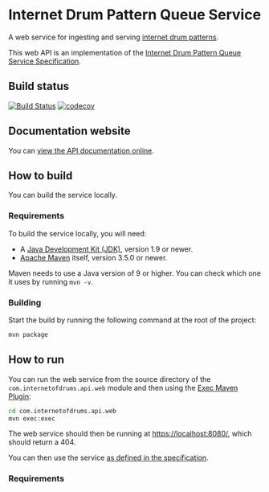 # Internet Drum Pattern Queue Service

A web service for ingesting and serving [internet drum patterns][1].

This web API is an implementation of the [Internet Drum Pattern Queue Service Specification][2].

## Build status

[![Build Status](https://travis-ci.org/internetofdrums/internet-drum-pattern-queue-service.svg?branch=master)](https://travis-ci.org/internetofdrums/internet-drum-pattern-queue-service)
[![codecov](https://codecov.io/gh/internetofdrums/internet-drum-pattern-queue-service/branch/master/graph/badge.svg)](https://codecov.io/gh/internetofdrums/internet-drum-pattern-queue-service)

## Documentation website

You can [view the API documentation online][3].

## How to build

You can build the service locally.

### Requirements

To build the service locally, you will need:

- A [Java Development Kit (JDK)][4], version 1.9 or newer.
- [Apache Maven][5] itself, version 3.5.0 or newer.

Maven needs to use a Java version of 9 or higher. You can check which one it 
uses by running `mvn -v`.

### Building

Start the build by running the following command at the root of the project:

```bash
mvn package
```

## How to run

You can run the web service from the source directory of the 
`com.internetofdrums.api.web` module and then using the [Exec Maven Plugin][6]:

```bash
cd com.internetofdrums.api.web
mvn exec:exec
```

The web service should then be running at 
[https://localhost:8080/](https://localhost:8080/), which should return a 404.

You can then use the service [as defined in the specification][3].

### Requirements

[1]: https://github.com/internetofdrums/internet-drum-pattern-spec
[2]: https://github.com/internetofdrums/internet-drum-pattern-queue-service-spec
[3]: https://internetofdrums.github.io/internet-drum-pattern-queue-service-spec/
[4]: http://www.oracle.com/technetwork/java/javase/downloads/index.html
[5]: https://maven.apache.org/
[6]: http://www.mojohaus.org/exec-maven-plugin/
